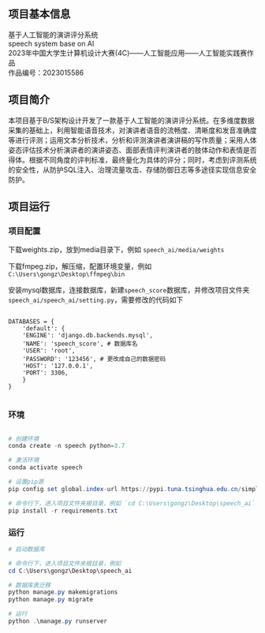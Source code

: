## 项目基本信息

基于人工智能的演讲评分系统</br>
speech system base on AI</br>
2023年中国大学生计算机设计大赛(4C)——人工智能应用——人工智能实践赛作品</br>
作品编号：2023015586</br>

## 项目简介

本项目基于B/S架构设计开发了一款基于人工智能的演讲评分系统。在多维度数据采集的基础上，利用智能语音技术，对演讲者语音的流畅度、清晰度和发音准确度等进行评测；运用文本分析技术，分析和评测演讲者演讲稿的写作质量；采用人体姿态评估技术分析演讲者的演讲姿态、面部表情评判演讲者的肢体动作和表情是否得体。根据不同角度的评判标准，最终量化为具体的评分；同时，考虑到评测系统的安全性，从防护SQL注入、治理流量攻击、存储防御日志等多途径实现信息安全防护。



## 项目运行

### 项目配置

下载weights.zip，放到media目录下，例如 `speech_ai/media/weights`


下载fmpeg.zip，解压缩，配置环境变量，例如`C:\Users\gongz\Desktop\ffmpeg\bin`


安装mysql数据库，连接数据库，新建`speech_score`数据库，并修改项目文件夹 `speech_ai/speech_ai/setting.py`，需要修改的代码如下
```

DATABASES = {  
	'default': {  
	'ENGINE': 'django.db.backends.mysql',  
	'NAME': 'speech_score', # 数据库名
	'USER': 'root',  
	'PASSWORD': '123456', # 更改成自己的数据密码
	'HOST': '127.0.0.1',  
	'PORT': 3306,  
	}  
}


```

### 环境

```powershell

# 创建环境
conda create -n speech python=3.7

# 激活环境
conda activate speech

# 设置pip源
pip config set global.index-url https://pypi.tuna.tsinghua.edu.cn/simple

# 命令行下，进入项目文件夹根目录，例如 `cd C:\Users\gongz\Desktop\speech_ai`
pip install -r requirements.txt


```

### 运行

```powershell
# 启动数据库

# 命令行下，进入项目文件夹根目录，例如
cd C:\Users\gongz\Desktop\speech_ai

# 数据库表迁移
python manage.py makemigrations
python manage.py migrate

# 运行
python .\manage.py runserver

```
